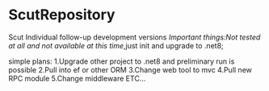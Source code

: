 # ScutRepository
Scut Individual follow-up development versions
*Important things:Not tested at all and not available at this time*,just init and upgrade to .net8;

simple plans:
1.Upgrade other project to .net8 and preliminary run is possible
2.Pull into ef or other ORM
3.Change web tool to mvc
4.Pull new RPC module
5.Change middleware 
ETC...
